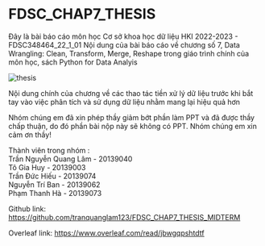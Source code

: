 # FDSC_CHAP7_THESIS
Đây là bài báo cáo môn học Cơ sở khoa học dữ liệu  HKI 2022-2023 - FDSC348464_22_1_01
Nội dung của bài báo cáo về chương số 7, Data Wrangling: Clean, Transform, Merge, Reshape trong giáo trình chính của môn học, sách Python for Data Analyis 

![thesis](https://user-images.githubusercontent.com/101560324/204077405-4cefd73f-2f5b-4bbb-9443-bfc15b06f4cb.png)

Nội dung chính của chương về các thao tác tiền xử lý dữ liệu trước khi bắt tay vào việc phân tích và sử dụng dữ liệu nhằm mang lại hiệu quả hơn

Nhóm chúng em đã xin phép thầy giảm bớt phần làm PPT và đã được thầy chấp thuận, do đó phần bài nộp này sẽ không có PPT. Nhóm chúng em xin cảm ơn thầy!

Thành viên trong nhóm : <br/>
    Trần Nguyễn Quang Lâm - 20139040 <br/>
    Tô Gia Huy - 20139003 <br/>
    Trần Đức Hiếu - 20139074<br/>
    Nguyễn Trí Ban - 20139062<br/>
    Phạm Thanh Hà - 20139073<br/>

Github link: https://github.com/tranquanglam123/FDSC_CHAP7_THESIS_MIDTERM

Overleaf link: https://www.overleaf.com/read/jbwgqpshtdtf



